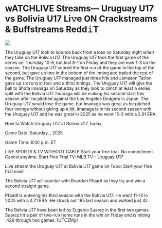 # wATCHLIVE Streams— Uruguay U17 vs Bolivia U17 Li𝚟e ON Crackstreams & Buffstreams Redd𝚒T  
  
  
[![](https://i.imgur.com/qSNzIqt.png)](https://movie.rssnews.media/qDxtZjz.php)  
  
The Uruguay U17 look to bounce back from a loss on Saturday night when they take on the Bolivia U17. The Uruguay U17 took the first game of the series on Thursday 10-6, but lost 8-1 on Friday and they are now 1-3 on the season. The Uruguay U17 scored the first run of the game in the top of the second, but gave up two in the bottom of the inning and trailed the rest of the game. The Uruguay U17 managed just three hits and Jameson Taillon gave up six runs in four and a third innings. The Uruguay U17 will give the ball to Shota Imanaga on Saturday as they look to clinch at least a series split with the Bolivia U17. Imanaga will be making his second start this season after he pitched against the Los Angeles Dodgers in Japan. The Uruguay U17 would lose the game, but Imanaga was great as he pitched four innings without giving up a hit. Imanaga is in his second season with the Uruguay U17 and he was great in 2025 as he went 15-3 with a 2.91 ERA.

How to Watch Uruguay U17 at Bolivia U17 Today:

Game Date: Saturday, , 2025

Game Time: 8:00 p.m. ET

LIVE SPORTS & TV WITHOUT CABLE
Start your free trial. No commitment. Cancel anytime.
Start Free Trial
TV: MLB.TV – Uruguay U17

Live stream the Uruguay U17 at Bolivia U17 game on Fubo: Start your free trial now!

The Bolivia U17 will counter with Brandon Pfaadt as they try and win a second straight game.

Pfaadt is entering his third season with the Bolivia U17. He went 11-10 in 2025 with a 4.71 ERA. He struck out 185 last season and walked just 42.

The Bolivia U17 have been led by Eugenio Suarez in the first two games. Suarez hit a pair of two-run home runs in the win on Friday and is hitting .429 through two games. [UTCZMp]
